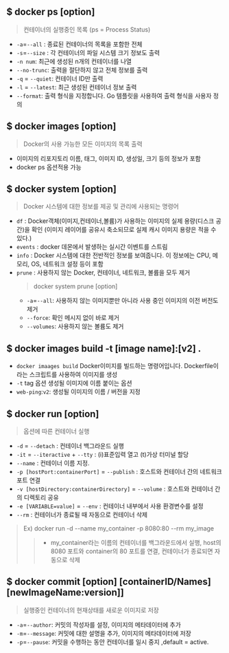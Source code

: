 ## $ docker ps [option]

> 컨테이너의 실행중인 목록 (ps = Process Status)

- `-a`=`--all` : 종료된 컨테이너의 목록을 포함한 전체
- `-s`=`--size` : 각 컨테이너의 파일 시스템 크기 정보도 출력
- `-n num`: 최근에 생성된 n개의 컨테이너를 나열
- `--no-trunc`: 출력을 절단하지 않고 전체 정보를 출력
- `-q` = `--quiet`: 컨테이너 ID만 출력
- `-l` = `--latest`: 최근 생성된 컨테이너 정보 출력
- `--format`: 출력 형식을 지정합니다. Go 템플릿을 사용하여 출력 형식을 사용자 정의

## $ docker images [option]

> Docker의 사용 가능한 모든 이미지의 목록 출력

- 이미지의 리포지토리 이름, 태그, 이미지 ID, 생성일, 크기 등의 정보가 포함
- docker ps 옵션적용 가능

## $ docker system [option]

> Docker 시스템에 대한 정보를 제공 및 관리에 사용되는 명령어

- `df` : Docker객체(이미지,컨테이너,볼륨)가 사용하는 이미지의 실제 용량(디스크 공간)을 확인 (이미지 레이어를 공유시 축소되므로 실제 캐시 이미지 용량은 적을 수 있다.)
- `events` : docker 데몬에서 발생하는 실시간 이벤트를 스트림
- `info` : Docker 시스템에 대한 전반적인 정보를 보여줍니다. 이 정보에는 CPU, 메모리, OS, 네트워크 설정 등이 포함
- `prune` : 사용하지 않는 Docker, 컨테이너, 네트워크, 볼륨을 모두 제거
  > docker system prune [option]
  - `-a`=`--all`: 사용하지 않는 이미지뿐만 아니라 사용 중인 이미지의 이전 버전도 제거
  - `--force`: 확인 메시지 없이 바로 제거
  - `--volumes`: 사용하지 않는 볼륨도 제거

## $ docker images build -t [image name]:[v2] .

- `docker imaages build` Docker이미지를 빌드하는 명령어입니다. Dockerfile이라는 스크립트를 사용하여 이미지를 생성
- `-t` tag 옵션 생성될 이미지에 이름 붙이는 옵션
- `web-ping`:`v2`: 생성될 이미지의 이름 / 버전을 지정

## $ docker run [option]

> 옵션에 따른 컨테이너 실행

- `-d` = `--detach` : 컨테이너 백그라운드 실행
- `-it` = `--iteractive` + `--tty` : (i)표준입력 열고 (t)가상 터미널 할당
- `--name` : 컨테이너 이름 지정.
- `-p [hostPort:containerPort]` = `--publish` : 호스트와 컨테이너 간의 네트워크 포트 연결
- `-v [hostDirectory:containerDirectory]` = `--volume` : 호스트와 컨테이너 간의 디렉토리 공유
- `-e [VARIABLE=value]` = `--env` : 컨테이너 내부에서 사용 환경변수를 설정
- `--rm` : 컨테이너가 종료될 때 자동으로 컨테이너 삭제

> Ex) docker run -d --name my_container -p 8080:80 --rm my_image
>
> > - my_container라는 이름의 컨테이너를 백그라운드에서 실행, host의 8080 포트와 container의 80 포트를 연결, 컨테이너가 종료되면 자동으로 삭제

## $ docker commit [option] [containerID/Names] [newImageName:version]]

> 실행중인 컨테이너의 현재상태를 새로운 이미지로 저장

- `-a`=`--author`: 커밋의 작성자를 설정, 이미지의 메타데이터에 추가
- `-m`=`--message`: 커밋에 대한 설명을 추가, 이미지의 메타데이터에 저장
- `-p`=`--pause`: 커밋을 수행하는 동안 컨테이너를 일시 중지 ,default = active.
